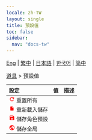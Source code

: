 ```yaml
---
locale: zh-TW
layout: single
title: 預設值
toc: false
sidebar:
  nav: "docs-tw"
---
```

[Eng](/dancexr/menu/2025.4/prop/actor_presets) | [繁中](/tw/dancexr/menu/2025.4/prop/actor_presets) | [日本語](/jp/dancexr/menu/2025.4/prop/actor_presets) | [한국어](/kr/dancexr/menu/2025.4/prop/actor_presets) | [简中](/zh/dancexr/menu/2025.4/prop/actor_presets)

[道具](../menu#Prop) > 預設值

| 設定 | 值 | 描述 |
| :--- | --- | :--- |
| <img src="/images/icon/ic_refresh.png" alt="refresh icon"/> 重置所有|| 
| <img src="/images/icon/ic_file.png" alt="file icon"/> 重新載入儲存|| 
| <img src="/images/icon/ic_save.png" alt="save icon"/> 儲存角色預設|| 
| <img src="/images/icon/ic_globe.png" alt="globe icon"/> 儲存全局||